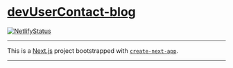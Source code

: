 # [devUserContact-blog][1]
[![NetlifyStatus](https://api.netlify.com/api/v1/badges/140bbb8e-35e3-47b4-8519-d632d74d3876/deploy-status)](https://app.netlify.com/sites/devusercontact-blog/deploys)
___
This is a [Next.js](https://nextjs.org/) project bootstrapped with [`create-next-app`](https://github.com/vercel/next.js/tree/canary/packages/create-next-app).
___
[1]:https://devusercontact.com
